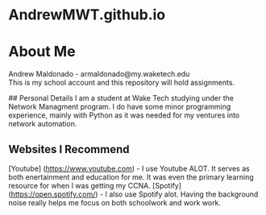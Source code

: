 # AndrewMWT.github.io
# About Me 
<p>Andrew Maldonado - armaldonado@my.waketech.edu <br>
This is my school account and this repository will hold assignments.</p>
## Personal Details
I am a student at Wake Tech studying under the Network Managment program. I do have some minor programming experience, mainly with Python as it was needed for my ventures into network automation.

## Websites I Recommend
[Youtube] (https://www.youtube.com) - I use Youtube ALOT. It serves as both enertainment and education for me. It was even the primary learning resource for when I was getting my CCNA. 
[Spotify] (https://open.spotify.com/) - I also use Spotify alot. Having the background noise really helps me focus on both schoolwork and work work. 